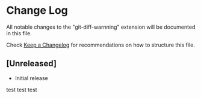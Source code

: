 # Change Log

All notable changes to the "git-diff-warnning" extension will be documented in this file.

Check [Keep a Changelog](http://keepachangelog.com/) for recommendations on how to structure this file.

## [Unreleased]

- Initial release

test
test
test